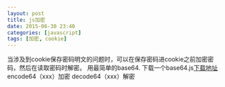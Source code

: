 ```yaml
---
layout: post
title: js加密
date: 2015-06-30 23:40
categories: [javascript]
tags: [加密, cookie]
---
```

当涉及到cookie保存密码明文的问题时，可以在保存密码进cookie之前加密密码，然后在读取密码时解密。
用最简单的base64.
下载一个base64.js[下载地址](http://www.bvbcode.com/cn/3x0mgoaj-1023242-down)
encode64（xxx）加密
decode64（xxx）解密

